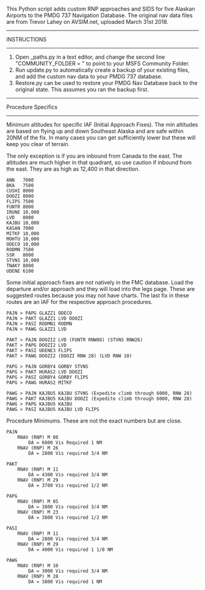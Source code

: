 This Python script adds custom RNP approaches and SIDS for five Alaskan Airports to the PMDG 737 Navigation Database. The original nav data files are from Trevor Lahey on AVSIM.net, uploaded March 31st 2018.

************
INSTRUCTIONS
************

1) Open _paths.py in a text editor, and change the second line "COMMUNITY_FOLDER = " to point to your MSFS Community Folder.
2) Run update.py to automatically create a backup of your existing files, and add the custom nav data to your PMDG 737 database.
3) Restore.py can be used to restore your PMDG Nav Database back to the original state. This assumes you ran the backup first. 

*******************
Procedure Specifics
*******************

Minimum altitudes for specific IAF (Initial Approach Fixes). The min altitudes are based on flying up and down Southeast Alaska and are safe within 20NM of the fix. In many cases you can get sufficiently lower but these will keep you clear of terrain. 

The only exception is if you are inbound from Canada to the east. The altitudes are much higher in that quadrant, so use caution if inbound from the east. They are as high as 12,400 in that direction. 
	
    ANN   7000
	BKA   7500  
	CUSHI 8000
	DOOZI 8000
	FLIPS 7500
	FUNTR 8000
	IRUNE 10,000
	LVD   8000
	KAJBU 10,000
	KASAN 7000
	MITKF 10,000
	MOHTU 10,000
	ODECO 10,000
	RODMN 7500
	SSR   8000
	STVNS 10,000
	TNAKY 8000
	UDENE 6100


Some initial approach fixes are not natively in the FMC database. Load the departure and/or approach and they will load into the legs page. 
These are suggested routes because you may not have charts. The last fix in these routes are an IAF for the respective approach procedures.

	PAJN > PAPG GLAZZ1 ODECO
	PAJN > PAKT GLAZZ1 LVD DOOZI
	PAJN > PASI RODMN1 RODMN
	PAJN > PAWG GLAZZ1 LVD

	PAKT > PAJN DOOZI2 LVD (FUNTR RNW08) (STVNS RNW26)
	PAKT > PAPG DOOZI2 LVD 
	PAKT > PASI UDENE3 FLIPS
	PAKT > PAWG DOOZI2 (DOOZI RNW 28) (LVD RNW 10)

	PAPG > PAJN GORBY4 GORBY STVNS
	PAPG > PAKT HURAS2 LVD DOOZI
	PAPG > PASI GORBY4 GORBY FLIPS
	PAPG > PAWG HURAS2 MITKF

	PAWG > PAJN KAJBU5 KAJBU STVNS (Expedite climb through 6000, RNW 28)
	PAWG > PAKT KAJBU5 KAJBU DOOZI (Expedite climb through 6000, RNW 28)
	PAWG > PAPG KAJBU5 KAJBU
	PAWG > PASI KAJBU5 KAJBU LVD FLIPS


Procedure Minimums. These are not the exact numbers but are close. 

	PAJN
		RNAV (RNP) M 08
			DA = 6800 Vis Required 1 NM
		RNAV (RNP) M 26
			DA = 2800 Vis required 3/4 NM

	PAKT
		RNAV (RNP) M 11
			DA = 4300 Vis required 3/4 NM
		RNAV (RNP) M 29
			DA = 3700 Vis required 1/2 NM

    PAPG
		RNAV (RNP) M 05
			DA = 3800 Vis required 3/4 NM
		RNAV (RNP) M 23
			DA = 3800 Vis required 1/2 NM

	PASI 
		RNAV (RNP) M 11
			DA = 2800 Vis required 3/4 NM
		RNAV (RNP) M 29
			DA = 4000 Vis required 1 1/8 NM
	
	PAWG 
		RNAV (RNP) M 10
			DA = 3000 Vis required 3/4 NM
		RNAV (RNP) M 28
			DA = 3800 Vis required 1 NM 